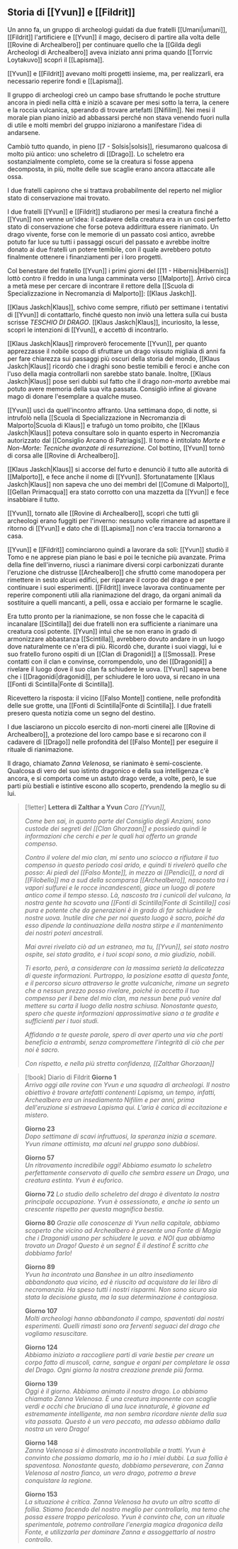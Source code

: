 

## Storia di [[Yvun]] e [[Fildrit]]

Un anno fa, un gruppo di archeologi guidati da due fratelli [[Umani|umani]], [[Fildrit]] l'artificiere e [[Yvun]] il mago, decisero di partire alla volta delle [[Rovine di Archealbero]] per continuare quello che la [[Gilda degli Archeologi di Archealbero]] aveva iniziato anni prima quando [[Torrvic Loytakuvo]] scoprì il [[Lapisma]]. 

[[Yvun]] e [[Fildrit]] avevano molti progetti insieme, ma, per realizzarli, era necessario reperire fondi e [[Lapisma]]. 

Il gruppo di archeologi creò un campo base sfruttando le poche strutture ancora in piedi nella città e iniziò a scavare per mesi sotto la terra, la cenere e la roccia vulcanica, sperando di trovare artefatti [[Nifilim]]. 
Nei mesi il morale pian piano iniziò ad abbassarsi perché non stava venendo fuori nulla di utile e molti membri del gruppo iniziarono a manifestare l'idea di andarsene. 

Cambiò tutto quando, in pieno [[7 - Solsis|solsis]], riesumarono qualcosa di molto più antico: uno scheletro di [[Drago]]. Lo scheletro era sostanzialmente completo, come se la creatura si fosse appena decomposta, in più, molte delle sue scaglie erano ancora attaccate alle ossa. 

I due fratelli capirono che si trattava probabilmente del reperto nel miglior stato di conservazione mai trovato. 

I due fratelli [[Yvun]] e [[Fildrit]] studiarono per mesi la creatura finché a [[Yvun]] non venne un'idea: il cadavere della creatura era in un così perfetto stato di conservazione che forse poteva addirittura essere rianimato. Un drago vivente, forse con le memorie di un passato così antico, avrebbe potuto far luce su tutti i passaggi oscuri del passato e avrebbe inoltre donato ai due fratelli un potere temibile, con il quale avrebbero potuto finalmente ottenere i finanziamenti per i loro progetti. 

Col benestare del fratello [[Yvun]] i primi giorni del [[11 - Hibernis|Hibernis]] lottò contro il freddo in una lunga camminata verso [[Malporto]]. Arrivò circa a metà mese per cercare di incontrare il rettore della [[Scuola di Specializzazione in Necromanzia di Malporto]]: [[Klaus Jaskch]]. 

[[Klaus Jaskch|Klaus]], schivo come sempre, rifiutò per settimane i tentativi di [[Yvun]] di contattarlo, finché questo non inviò una lettera sulla cui busta scrisse *TESCHIO DI DRAGO*. [[Klaus Jaskch|Klaus]], incuriosito, la lesse, scoprì le intenzioni di [[Yvun]], e accettò di incontrarlo. 

[[Klaus Jaskch|Klaus]] rimproverò ferocemente [[Yvun]], per quanto apprezzasse il nobile scopo di sfruttare un drago vissuto migliaia di anni fa per fare chiarezza sui passaggi più oscuri della storia del mondo, [[Klaus Jaskch|Klaus]] ricordò che i draghi sono bestie temibili e feroci e anche con l'uso della magia controllarli non sarebbe stato banale. Inoltre, [[Klaus Jaskch|Klaus]] pose seri dubbi sul fatto che il drago *non-morto* avrebbe mai potuto avere memoria della sua vita passata. Consigliò infine al giovane mago di donare l'esemplare a qualche museo. 

[[Yvun]] uscì da quell'incontro affranto. Una settimana dopo, di notte, si intrufolò nella [[Scuola di Specializzazione in Necromanzia di Malporto|Scuola di Klaus]] e trafugò un tomo proibito, che [[Klaus Jaskch|Klaus]] poteva consultare solo in quanto esperto in Necromanzia autorizzato dal [[Consiglio Arcano di Patriagis]]. Il tomo è intitolato *Morte e Non-Morte: Tecniche avanzate di resurrezione*. 
Col bottino, [[Yvun]] tornò di corsa alle [[Rovine di Archealbero]]. 

[[Klaus Jaskch|Klaus]] si accorse del furto e denunciò il tutto alle autorità di [[Malporto]], e fece anche il nome di [[Yvun]]. Sfortunatamente [[Klaus Jaskch|Klaus]] non sapeva che uno dei membri del [[Comune di Malporto]], [[Gellan Primacqua]] era stato corrotto con una mazzetta da [[Yvun]] e fece insabbiare il tutto. 

[[Yvun]], tornato alle [[Rovine di Archealbero]], scoprì che tutti gli archeologi erano fuggiti per l'inverno: nessuno volle rimanere ad aspettare il ritorno di [[Yvun]] e dato che di [[Lapisma]] non c'era traccia tornarono a casa. 

[[Yvun]] e [[Fildrit]] cominciarono quindi a lavorare da soli: [[Yvun]] studiò il Tomo e ne apprese pian piano le basi e poi le tecniche più avanzate. Prima della fine dell'inverno, riuscì a rianimare diversi corpi carbonizzati durante l'eruzione che distrusse [[Archealbero]] che sfruttò come manodopera per rimettere in sesto alcuni edifici, per riparare il corpo del drago e per continuare i suoi esperimenti. 
[[Fildrit]] invece lavorava continuamente per reperire componenti utili alla rianimazione del drago, da organi animali da sostituire a quelli mancanti, a pelli, ossa e acciaio per formarne le scaglie. 

Era tutto pronto per la rianimazione, se non fosse che le capacità di incanalare [[Scintilla]] dei due fratelli non era sufficiente a rianimare una creatura così potente. [[Yvun]] intuì che se non erano in grado di armonizzare abbastanza [[Scintilla]], avrebbero dovuto andare in un luogo dove naturalmente ce n'era di più. Ricordò che, durante i suoi viaggi, lui e suo fratello furono ospiti di un [[Clan di Dragonidi]] a [[Smossa]]. 
Prese contatti con il clan e convinse, corrompendolo, uno dei [[Dragonidi]] a rivelare il luogo dove il suo clan fa schiudere le uova. [[Yvun]] sapeva bene che i [[Dragonidi|dragonidi]], per schiudere le loro uova, si recano in una [[Fonti di Scintilla|Fonte di Scintilla]]. 

Ricevettero la risposta: il vicino [[Falso Monte]] contiene, nelle profondità delle sue grotte, una [[Fonti di Scintilla|Fonte di Scintilla]]. I due fratelli presero questa notizia come un segno del destino. 

I due lasciarono un piccolo esercito di non-morti cinerei alle [[Rovine di Archealbero]], a protezione del loro campo base e si recarono con il cadavere di [[Drago]] nelle profondità del [[Falso Monte]] per eseguire il rituale di rianimazione. 

Il drago, chiamato *Zanna Velenosa*, se rianimato è semi-cosciente. Qualcosa di vero del suo istinto dragonico e della sua intelligenza c'è ancora, e si comporta come un astuto drago verde, a volte, però, le sue parti più bestiali e istintive escono allo scoperto, prendendo la meglio su di lui. 


> [!letter] **Lettera di Zalthar a Yvun**
>*Caro [[Yvun]],*
> 
 >*Come ben sai, in quanto parte del Consiglio degli Anziani, sono custode dei segreti del [[Clan Ghorzaan]] e possiedo quindi le informazioni che cerchi e per le quali hai offerto un grande compenso.*
 > 
 >*Contro il volere del mio clan, mi sento uno sciocco a rifiutare il tuo compenso in questo periodo così arido, e quindi ti rivelerò quello che posso*: 
 >*Ai piedi del [[Falso Monte]], in mezzo ai [[Pendici]], a nord di [[Filobello]] ma a sud della scomparsa [[Archealbero]], nascosto tra i vapori sulfurei e le rocce incandescenti, giace un luogo di potere antico come il tempo stesso. 
 >Là, nascosto tra i cunicoli del vulcano, la nostra gente ha scovato una [[Fonti di Scintilla|Fonte di Scintilla]] così pura e potente che da generazioni è in grado di far schiudere le nostre uova. Inutile dire che per noi questo luogo è sacro, poiché da esso dipende la continuazione della nostra stirpe e il mantenimento dei nostri poteri ancestrali.* 
 >
 >*Mai avrei rivelato ciò ad un estraneo, ma tu, [[Yvun]], sei stato nostro ospite, sei stato gradito, e i tuoi scopi sono, a mio giudizio, nobili*. 
 >
 >*Ti esorto, però, a considerare con la massima serietà la delicatezza di queste informazioni. Purtroppo, la posizione esatta di questa fonte, e il percorso sicuro attraverso le grotte vulcaniche, rimane un segreto che a nessun prezzo posso rivelare, poiché io accetto il tuo compenso per il bene del mio clan, ma nessun bene può venire dal mettere su carta il luogo della nostra schiusa. Nonostante questo, spero che queste informazioni approssimative siano a te gradite e sufficienti per i tuoi studi.*
 >
 >*Affidando a te queste parole, spero di aver aperto una via che porti beneficio a entrambi, senza compromettere l'integrità di ciò che per noi è sacro.*
 >
 >*Con rispetto, e nella più stretta confidenza,*
 >*[[Zalthar Ghorzaan]]*


> [!book] Diario di Fildrit
> **Giorno 1**  
> *Arrivo oggi alle rovine con Yvun e una squadra di archeologi. Il nostro obiettivo è trovare artefatti contenenti Lapisma, un tempo, infatti, Archealbero era un insediamento Nifilim e per anni, prima dell'eruzione si estraeva Lapisma qui. L'aria è carica di eccitazione e mistero*. 
> 
> **Giorno 23**  
> *Dopo settimane di scavi infruttuosi, la speranza inizia a scemare. Yvun rimane ottimista, ma alcuni nel gruppo sono dubbiosi*.
> 
> **Giorno 57**  
> *Un ritrovamento incredibile oggi! Abbiamo esumato lo scheletro perfettamente conservato di quello che sembra essere un Drago, una creatura estinta. Yvun è euforico*.
> 
> **Giorno 72**
> *Lo studio dello scheletro del drago è diventato la nostra principale occupazione. Yvun è ossessionato, e anche io sento un crescente rispetto per questa magnifica bestia*.
> 
> **Giorno 80**
> *Grazie alle conoscenze di Yvun nella capitale, abbiamo scoperto che vicino ad Archealbero è presente una Fonte di Magia che i Dragonidi usano per schiudere le uova. e NOI qua abbiamo trovato un Drago! Questo è un segno! È il destino! È scritto che dobbiamo farlo!*
> 
> **Giorno 89**  
> *Yvun ha incontrato una Banshee in un altro insediamento abbandonato qua vicino, ed è riuscito ad acquistare da lei libro di necromanzia. Ha speso tutti i nostri risparmi. Non sono sicuro sia stata la decisione giusta, ma la sua determinazione è contagiosa*.
> 
> **Giorno 107**  
> *Molti archeologi hanno abbandonato il campo, spaventati dai nostri esperimenti. Quelli rimasti sono ora ferventi seguaci del drago che vogliamo resuscitare.*
> 
> **Giorno 124**  
> *Abbiamo iniziato a raccogliere parti di varie bestie per creare un corpo fatto di muscoli, carne, sangue e organi per completare le ossa del Drago. Ogni giorno la nostra creazione prende più forma.*
> 
> **Giorno 139**  
> *Oggi è il giorno. Abbiamo animato il nostro drago. Lo abbiamo chiamato Zanna Velenosa. È una creatura imponente con scaglie verdi e occhi che bruciano di una luce innaturale, è giovane ed estremamente intelligente, ma non sembra ricordare niente della sua vita passata. Questo è un vero peccato, ma adesso abbiamo dalla nostra un vero Drago!*
> 
> **Giorno 148**  
> *Zanna Velenosa si è dimostrato incontrollabile a tratti. Yvun è convinto che possiamo domarlo, ma io ho i miei dubbi. La sua follia è spaventosa. Nonostante questo, dobbiamo perseverare, con Zanna Velenosa al nostro fianco, un vero drago, potremo a breve conquistare la regione.* 
> 
> **Giorno 153**  
> *La situazione è critica. Zanna Velenosa ha avuto un altro scatto di follia. Stiamo facendo del nostro meglio per controllarlo, ma temo che possa essere troppo pericoloso. Yvun è convinto che, con un rituale sperimentale, potremo controllare l'energia magica dragonica della Fonte, e utilizzarla per dominare Zanna e assoggettarlo al nostro controllo*. 




